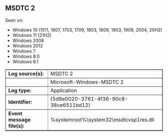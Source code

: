 ## MSDTC 2

Seen on:
* Windows 10 (1511, 1607, 1703, 1709, 1803, 1809, 1903, 1909, 2004, 20H2)
* Windows 11 (21H2)
* Windows 2008
* Windows 2012
* Windows 7
* Windows 8.0
* Windows 8.1

<table border="1" class="docutils">
  <tbody>
    <tr>
      <td><b>Log source(s):</b></td>
      <td>MSDTC 2</td>
    </tr>
    <tr>
      <td>&nbsp;</td>
      <td>Microsoft-Windows-MSDTC 2</td>
    </tr>
    <tr>
      <td><b>Log type:</b></td>
      <td>Application</td>
    </tr>
    <tr>
      <td><b>Identifier:</b></td>
      <td>{5d9e0020-3761-4f36-90c8-38ce6511bd12}</td>
    </tr>
    <tr>
      <td><b>Event message file(s):</b></td>
      <td>%systemroot%\system32\msdtcvsp1res.dll</td>
    </tr>
  </tbody>
</table>

&nbsp;

